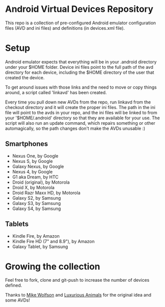 Android Virtual Devices Repository
==============

This repo is a collection of pre-configured Android emulator configuration files (AVD and ini files) and definitions (in devices.xml file).

# Setup

Android emulator expects that everything will be in your .android directory under your $HOME folder.  Device ini files point to the full path of the avd directory for each device, including the $HOME directory of the user that created the device.

To get around issues with those links and the need to move or copy things around, a script called 'linkavd' has been created.

Every time you pull down new AVDs from the repo, run linkavd from the checkout directory and it will create the proper ini files. The path in the ini file will point to the avds in your repo, and the ini files will be linked to from your '$HOME/.android' directory so that they are available for your use.  The script will also run an update command, which repairs something or other automagically, so the path changes don't make the AVDs unusable :)


## Smartphones

- Nexus One, by Google
- Nexus S, by Google
- Galaxy Nexus, by Google
- Nexus 4, by Google
- G1 aka Dream, by HTC
- Droid (original), by Motorola
- Droid X, by Motorola
- Droid Razr Maxx HD, by Motorola
- Galaxy S2, by Samsung
- Galaxy S3, by Samsung
- Galaxy S4, by Samsung


## Tablets 

- Kindle Fire, by Amazon
- Kindle Fire HD (7" and 8.9"), by Amazon
- Galaxy Tablet, by Samsung


# Growing the collection

Feel free to fork, clone and git-push to increase the number of devices defined.

Thanks to [Mike Wolfson](https://github.com/mwolfson/AndroidAVDRepo) and [Luxurious Animals](https://github.com/luxuriousanimals/AndroidAVDRepo) for the original idea and some AVDs!